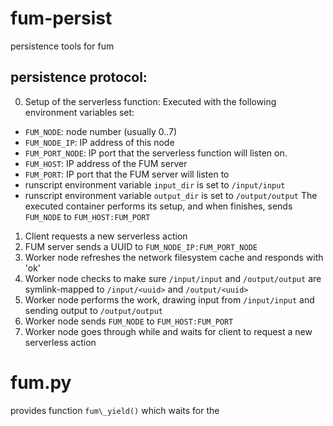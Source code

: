 # fum-persist
persistence tools for fum

persistence protocol:
--------------------

0.  Setup of the serverless function:  Executed with the following environment variables set:
  -  `FUM_NODE`: node number (usually 0..7)
  -  `FUM_NODE_IP`: IP address of this node
  -  `FUM_PORT_NODE`: IP port that the serverless function will listen on.
  -  `FUM_HOST`: IP address of the FUM server
  -  `FUM_PORT`: IP port that the FUM server will listen to
  -  runscript environment variable `input_dir` is set to `/input/input`
  -  runscript environment variable `output_dir` is set to `/output/output` 
  The executed container performs its setup, and when finishes, sends `FUM_NODE` to `FUM_HOST:FUM_PORT`
1.  Client requests a new serverless action
2.  FUM server sends a UUID to `FUM_NODE_IP:FUM_PORT_NODE`
3.  Worker node refreshes the network filesystem cache and responds with 'ok'
4.  Worker node checks to make sure `/input/input` and `/output/output` are symlink-mapped to `/input/<uuid>` and `/output/<uuid>`
5.  Worker node performs the work, drawing input from `/input/input` and sending output to `/output/output`
6.  Worker node sends `FUM_NODE` to `FUM_HOST:FUM_PORT`
7.  Worker node goes through while and waits for client to request a new serverless action

# fum.py

provides function `fum\_yield()` which waits for the 
